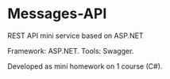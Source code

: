 # Messages-API
REST API mini service based on ASP.NET

Framework: ASP.NET.
Tools: Swagger.

Developed as mini homework on 1 course (C#).
